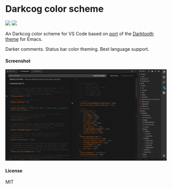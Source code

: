 # Darkcog color scheme

<a href="https://github.com/osminogin/vscode-darkcog-theme/releases/tag/v0.0.1"><img src="https://img.shields.io/badge/Darkcog-v0.0.1-282828.svg?style=flat-square"/></a> <a href="https://code.visualstudio.com/updates/v1_12"><img src="https://img.shields.io/badge/VS_Code-v1.12+-373277.svg?style=flat-square"/></a>

An Darkcog color scheme for VS Code based on [port](https://github.com/Poorchop/darktooth-theme-ports) of the [Darktooth theme](https://github.com/emacsfodder/emacs-theme-darktooth) for Emacs.

Darker comments. Status bar color theming. Best language support.

#### Screenshot

![Preview](https://raw.githubusercontent.com/osminogin/vscode-darkcog-theme/master/screenshots/preview.png)

#### License

MIT
